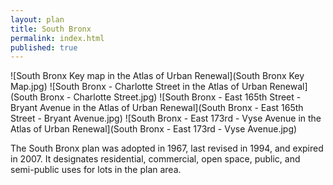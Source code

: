 ```yaml
---
layout: plan
title: South Bronx
permalink: index.html
published: true
---
```


![South Bronx Key map in the Atlas of Urban Renewal](South Bronx Key Map.jpg)
![South Bronx - Charlotte Street in the Atlas of Urban Renewal](South Bronx - Charlotte Street.jpg)
![South Bronx - East 165th Street - Bryant Avenue in the Atlas of Urban Renewal](South Bronx - East 165th Street - Bryant Avenue.jpg)
![South Bronx - East 173rd - Vyse Avenue in the Atlas of Urban Renewal](South Bronx - East 173rd - Vyse Avenue.jpg)

The South Bronx plan was adopted in 1967, last revised in 1994, and expired in 2007. It designates residential, commercial, open space, public, and semi-public uses for lots in the plan area.